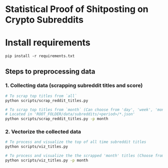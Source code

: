 # Statistical Proof of Shitposting on Crypto Subreddits

# Install requirements
```
pip install -r requirements.txt
```

## Steps to preprocessing data
### 1. Collecting data (scrapping subreddit titles and score)
```bash
# To scrap top titles from `all`
python scripts/scrap_reddit_titles.py

# To scrap top titles from `month` (Can choose from 'day', 'week', 'month', 'year', 'all')
# Located in 'ROOT_FOLDER/data/subreddits/<period>/*.json'
python scripts/scrap_reddit_titles.py -p month
```

### 2. Vectorize the collected data
```bash
# To process and visualize the top of all time subreddit titles
python scripts/viz_titles.py

# To process and visualize the the scrapped 'month' titles (Choose from 'day', 'week', 'month', 'year', 'all')
python scripts/viz_titles.py -p month
```
